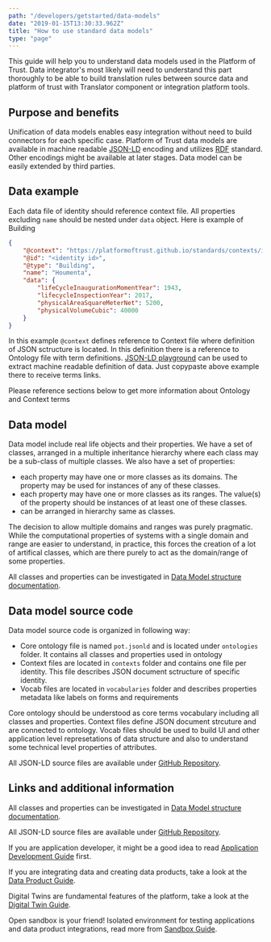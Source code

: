 ```yaml
---
path: "/developers/getstarted/data-models"
date: "2019-01-15T13:30:33.962Z"
title: "How to use standard data models"
type: "page"
---
```

This guide will help you to understand data models used in the Platform of Trust. Data integrator's most likely will need to understand this part thoroughly to be able to build translation rules between source data and platform of trust with Translator component or integration platform tools. 

## Purpose and benefits
Unification of data models enables easy integration without need to build connectors for each specific case. 
Platform of Trust data models are available in machine readable [JSON-LD](https://json-ld.org/) encoding and utilizes [RDF](https://www.w3.org/RDF/) standard. Other encodings might be available at later stages. Data model can be easily extended by third parties.

## Data example
Each data file of identity should reference context file. All properties excluding `name` should be nested under `data` object. Here is example of Building

```JSON
{
    "@context": "https://platformoftrust.github.io/standards/contexts/identity-building.jsonld",
    "@id": "<identity id>",
    "@type": "Building",
    "name": "Houmenta",
    "data": {
        "lifeCycleInaugurationMomentYear": 1943,
		"lifecycleInspectionYear": 2017,
        "physicalAreaSquareMeterNet": 5200,
        "physicalVolumeCubic": 40000
    }
}
```

In this example `@context` defines reference to Context file where definition of JSON sctructure is located. In this definition there is a reference to Ontology file with term definitions. [JSON-LD playground](https://json-ld.org/playground/) can be used to extract machine readable definition of data. Just copypaste above example there to receive terms links.

Please reference sections below to get more information about Ontology and Context terms

## Data model
Data model include real life objects and their properties.
We have a set of classes, arranged in a multiple inheritance hierarchy where each class may be a sub-class of multiple classes.
We also have a set of properties:
* each property may have one or more classes as its domains. The property may be used for instances of any of these classes.
* each property may have one or more classes as its ranges. The value(s) of the property should be instances of at least one of these classes.
* can be arranged in hierarchy same as classes.

The decision to allow multiple domains and ranges was purely pragmatic. While the computational properties of systems with a single domain and range are easier to understand, in practice, this forces the creation of a lot of artifical classes, which are there purely to act as the domain/range of some properties.

All classes and properties can be investigated in [Data Model structure documentation](https://platformoftrust.github.io/standards/).

## Data model source code
Data model source code is organized in following way:
* Core ontology file is named `pot.jsonld` and is located under `ontologies` folder. It contains all classes and properties used in ontology
* Context files are located in `contexts` folder and contains one file per identity. This file describes JSON document sctructure of specific identity.
* Vocab files are located in `vocabularies` folder and describes properties metadata like labels on forms and requirements

Core ontology should be understood as core terms vocabulary including all classes and properties. Context files define JSON document strcuture and are connected to ontology. Vocab files should be used to build UI and other application level represetations of data structure and also to understand some technical level properties of attributes.

All JSON-LD source files are available under [GitHub Repository](https://github.com/PlatformOfTrust/standards).

## Links and additional information
All classes and properties can be investigated in [Data Model structure documentation](https://platformoftrust.github.io/standards/).

All JSON-LD source files are available under [GitHub Repository](https://github.com/PlatformOfTrust/standards).

If you are application developer, it might be a good idea to read [Application Development Guide](/developers/getstarted/build-apps) first. 

If you are integrating data and creating data products, take a look at the [Data Product Guide](/developers/getstarted/data-products). 

Digital Twins are fundamental features of the platform, take a look at the [Digital Twin Guide](/developers/getstarted/twins).

Open sandbox is your friend! Isolated environment for testing applications and data product integrations, read more from [Sandbox Guide](/developers/getstarted/sandbox).